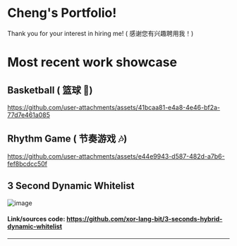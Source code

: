 # Cheng's Portfolio!
Thank you for your interest in hiring me! ( 感谢您有兴趣聘用我！)
# Most recent work showcase
## Basketball ( 篮球 🏀)
https://github.com/user-attachments/assets/41bcaa81-e4a8-4e46-bf2a-77d7e461a085
## Rhythm Game ( 节奏游戏 🎶)
https://github.com/user-attachments/assets/e44e9943-d587-482d-a7b6-fef8bcdcc50f
## 3 Second Dynamic Whitelist
![image](https://github.com/user-attachments/assets/b8dcedf3-c58b-4fa4-b383-e20484f60fd7)
#### Link/sources code: https://github.com/xor-lang-bit/3-seconds-hybrid-dynamic-whitelist
---
